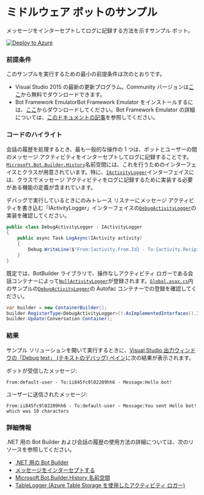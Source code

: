 ﻿# ミドルウェア ボットのサンプル

メッセージをインターセプトしてログに記録する方法を示すサンプル ボット。

[![Deploy to Azure][Deploy Button]][Deploy CSharp/MiddlewareLogging]

[Deploy Button]: https://azuredeploy.net/deploybutton.png
[Deploy CSharp/MiddlewareLogging]: https://azuredeploy.net

### 前提条件

このサンプルを実行するための最小の前提条件は次のとおりです。
* Visual Studio 2015 の最新の更新プログラム。Community バージョンは[ここ](http://www.visualstudio.com)から無料でダウンロードできます。
* Bot Framework EmulatorBot Framework Emulator をインストールするには、[ここ](https://emulator.botframework.com/)からダウンロードしてください。Bot Framework Emulator の詳細については、[このドキュメントの記事](https://github.com/microsoft/botframework-emulator/wiki/Getting-Started)を参照してください。

### コードのハイライト

会話の履歴を処理するとき、最も一般的な操作の 1 つは、ボットとユーザーの間のメッセージ アクティビティをインターセプトしてログに記録することです。[`Microsoft.Bot.Builder.History`](https://github.com/Microsoft/BotBuilder/tree/master/CSharp/Library/Microsoft.Bot.Builder.History)名前空間には、これを行うためのインターフェイスとクラスが用意されています。特に、[`IActivityLogger`](https://github.com/Microsoft/BotBuilder/blob/master/CSharp/Library/Microsoft.Bot.Builder/Dialogs/IActivityLogger.cs)インターフェイスには、クラスでメッセージ アクティビティをログに記録するために実装する必要がある機能の定義が含まれています。

デバッグで実行しているときにのみトレース リスナーにメッセージ アクティビティを書き込む「IActivityLogger」インターフェイスの[`DebugActivityLogger`](DebugActivityLogger.cs)の実装を確認してください。

````C#
public class DebugActivityLogger : IActivityLogger
{
    public async Task LogAsync(IActivity activity)
    {
        Debug.WriteLine($"From:{activity.From.Id} - To:{activity.Recipient.Id} - Message:{activity.AsMessageActivity()?.Text}");
    }
}
````

既定では、BotBuilder ライブラリで、操作なしアクティビティ ロガーである会話コンテナーによって[`NullActivityLogger`](https://github.com/Microsoft/BotBuilder/blob/master/CSharp/Library/Microsoft.Bot.Builder/Dialogs/IActivityLogger.cs#L81)が登録されます。[`Global.asax.cs`](DebugActivityLogger.cs)内のサンプルの[`DebugActivityLogger`](Global.asax.cs#L11-L13)の Autofac コンテナーでの登録を確認してください。

````C#
var builder = new ContainerBuilder();
builder.RegisterType<DebugActivityLogger>().AsImplementedInterfaces().InstancePerDependency();
builder.Update(Conversation.Container);
````

### 結果

サンプル ソリューションを開いて実行するときに、[Visual Studio 出力ウィンドウの「Debug text」 (テキストのデバッグ) ペイン](https://blogs.msdn.microsoft.com/visualstudioalm/2015/02/09/the-output-window-while-debugging-with-visual-studio/)に次の結果が表示されます。

ボットが受信したメッセージ:
````
From:default-user - To:ii845fc9l02209hh6 - Message:Hello bot!
````

ユーザーに送信されたメッセージ:
````
From:ii845fc9l02209hh6 - To:default-user - Message:You sent Hello bot! which was 10 characters
````

### 詳細情報

.NET 用の Bot Builder および会話の履歴の使用方法の詳細については、次のリソースを参照してください。

* [.NET 用の Bot Builder](https://docs.microsoft.com/ja-jp/bot-framework/dotnet/)
* [メッセージをインターセプトする](https://docs.microsoft.com/ja-jp/bot-framework/dotnet/bot-builder-dotnet-middleware)
* [Microsoft.Bot.Builder.History 名前空間](https://docs.botframework.com/ja-jp/csharp/builder/sdkreference/dc/dc6/namespace_microsoft_1_1_bot_1_1_builder_1_1_history.html)
* [TableLogger (Azure Table Storage を使用したアクティビティ ロガー)](https://github.com/Microsoft/BotBuilder/blob/master/CSharp/Library/Microsoft.Bot.Builder.Azure/TableLogger.cs#L60)